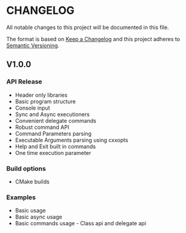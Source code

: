 # CHANGELOG

All notable changes to this project will be documented in this file.

The format is based on [Keep a Changelog](https://keepachangelog.com/) and this project adheres to [Semantic Versioning](https://semver.org/).

## V1.0.0
### API Release
- Header only libraries
- Basic program structure
- Console input
- Sync and Async executioners
- Convenient delegate commands
- Robust command API
- Command Parameters parsing
- Executable Arguments parsing using cxxopts
- Help and Exit built in commands
- One time execution parameter

### Build options
- CMake builds

### Examples
- Basic usage
- Basic async usage
- Basic commands usage - Class api and delegate api
